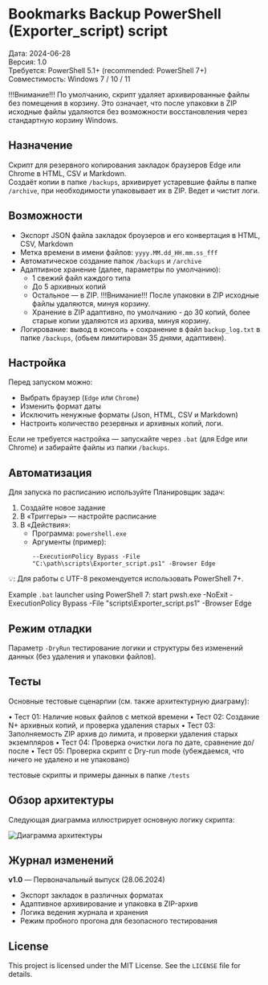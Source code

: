 # Bookmarks Backup PowerShell (Exporter_script) script  
Дата: 2024-06-28  
Версия: 1.0  
Требуется: PowerShell 5.1+  (recommended: PowerShell 7+)
Совместимость: Windows 7 / 10 / 11  

!!!Внимание!!! По умолчанию, скрипт удаляет архивированные файлы без помещения в корзину. 
Это означает, что после упаковки в ZIP исходные файлы удаляются без возможности восстановления через стандартную корзину Windows.

## Назначение  
Скрипт для резервного копирования закладок браузеров Edge или Chrome в HTML, CSV и Markdown.  
Создаёт копии в папке `/backups`, архивирует устаревшие файлы в папке `/archive`, при необходимости упаковывает их в ZIP.
Ведет и чистит логи.  

## Возможности  
- Экспорт JSON файла  закладок броузеров и его конвертация в HTML, CSV, Markdown  
- Метка времени в имени файлов: `yyyy.MM.dd_HH.mm.ss_fff`  
- Автоматическое создание папок `/backups` и `/archive`  
- Адаптивное хранение (далее, параметры по умолчанию):  
  - 1 свежий файл каждого типа  
  - До 5 архивных копий  
  - Остальное — в ZIP. 
!!!Внимание!!! После упаковки в ZIP исходные файлы удаляются, минуя корзину. 
  - Хранение в ZIP адаптивно, по умолчанию - до 30 копий, более старые копии удаляются из архива, минуя корзину.   
- Логирование: вывод в консоль + сохранение в файл `backup_log.txt` в папке `/backups`, (обьем лимитирован 35 днями, адаптивен).   

## Настройка  
Перед запуском можно:  
- Выбрать браузер (`Edge` или `Chrome`)  
- Изменить формат даты  
- Исключить ненужные форматы  (Json, HTML, CSV и Markdown)
- Настроить количество резервных и архивных копий, логи. 

Если не требуется настройка — запускайте через `.bat` (для Edge или Chrome) и забирайте файлы из папки `/backups`.  

## Автоматизация  
Для запуска по расписанию используйте Планировщик задач:  
1. Создайте новое задание  
2. В «Триггеры» — настройте расписание  
3. В «Действия»:  
   - Программа: `powershell.exe`  
   - Аргументы (пример):  
     ```
     --ExecutionPolicy Bypass -File "C:\path\scripts\Exporter_script.ps1" -Browser Edge
     ```
💡: Для работы с  UTF-8 рекомендуется использовать PowerShell 7+.

Example `.bat` launcher using PowerShell 7:
start pwsh.exe -NoExit -ExecutionPolicy Bypass -File "scripts\Exporter_script.ps1" -Browser Edge

## Режим отладки  
Параметр `-DryRun` тестирование  логики и структуры без изменений данных (без удаления и упаковки файлов). 

## Тесты

Основные  тестовые сценарпии (см. также  архитектурную диаграму):

• 	Тест 01: Наличие новых файлов с меткой времени
• 	Тест 02: Создание  N+ архивных копий, и проверка удаления старых
• 	Тест 03: Заполняемость ZIP архив до лимита, и проверки удаления старых экземпляров
• 	Тест 04: Проверка очистки лога по дате, сравнение  до/после
• 	Тест 05: Проверка скрипт с Dry-run mode (убеждаемся, что ничего не удалено и не упаковано)

тестовые скрипты и примеры данных в папке `/tests`

## Обзор архитектуры

Следующая диаграмма иллюстрирует основную логику скрипта:

![Диаграмма архитектуры](diagrams/architecture.png)

## Журнал изменений

**v1.0** — Первоначальный выпуск (28.06.2024)
- Экспорт закладок в различных форматах
- Адаптивное архивирование и упаковка в ZIP-архив
- Логика ведения журнала и хранения
- Режим пробного прогона для безопасного тестирования

## License

This project is licensed under the MIT License. See the `LICENSE` file for details.
